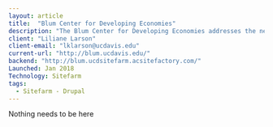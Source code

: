 ```yaml
---
layout: article
title:  "Blum Center for Developing Economies"
description: "The Blum Center for Developing Economies addresses the needs of poor communities in developing countries. We prepare students with the theoretical understanding, applied skills, and experiential learning. Our courses and grants programs enable students to become agents of change in the war against world poverty."
client: "Liliane Larson"
client-email: "lklarson@ucdavis.edu"
current-url: "http://blum.ucdavis.edu/"
backend: "http://blum.ucdsitefarm.acsitefactory.com/"
Launched: Jan 2018
Technology: Sitefarm
tags:
  - Sitefarm - Drupal
---
```


Nothing needs to be here
